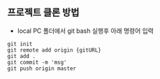 ## 프로젝트 클론 방법
- local PC 폴더에서 git bash 실행후 아래 명령어 입력
```
git init
git remote add origin {gitURL}
git add .
git commit -m 'msg'
git push origin master
```
